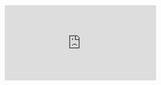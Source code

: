 <div style="position:relative;padding-bottom:48%; margin:10px">
    <iframe src="https://www.youtube.com/embed/K-VHpqc4Hwc?start=0" frameborder="0" allow="accelerometer; autoplay; encrypted-media; gyroscope; picture-in-picture" allowfullscreen 
    	style="position:absolute;width:100%;height:100%;"></iframe>
</div>
